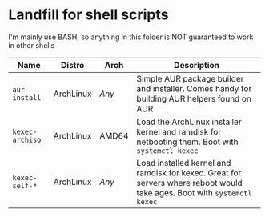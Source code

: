 # Landfill for shell scripts

I'm mainly use BASH, so anything in this folder is NOT guaranteed to work in other shells

| Name                       | Distro           | Arch     | Description |
| -------------------------- | ---------------- | -------- | ----------- |
| `aur-install`              | ArchLinux        | *Any*    | Simple AUR package builder and installer. Comes handy for building AUR helpers found on AUR |
| `kexec-archiso`            | ArchLinux        | AMD64    | Load the ArchLinux installer kernel and ramdisk for netbooting them. Boot with `systemctl kexec` |
| `kexec-self-*`             | ArchLinux        | *Any*    | Load installed kernel and ramdisk for kexec. Great for servers where reboot would take ages. Boot with `systemctl kexec` |
